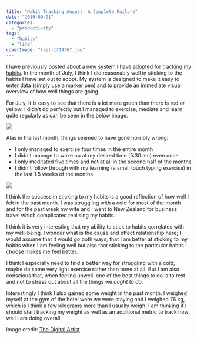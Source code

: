 ```yaml
---
title: "Habit Tracking August: A Complete Failure"
date: "2019-09-01"
categories: 
  - "productivity"
tags: 
  - "habits"
  - "life"
coverImage: "fail-1714367.jpg"
---
```


I have previously posted about a [new system I have adopted for tracking my habits](https://spearoflight.blog/2019/08/03/simple-habit-tracking-system/). In the month of July, I think I did reasonably well in sticking to the habits I have set out to adopt. My system is designed to make it easy to enter data (simply use a marker pen) and to provide an immediate visual overview of how well things are going.

For July, it is easy to see that there is a lot more green than there is red or yellow. I didn't do perfectly but I managed to exercise, mediate and learn quite regularly as can be seen in the below image.

![](https://spearoflight.files.wordpress.com/2019/08/habits-july.png?w=1024)

Alas in the last month, things seemed to have gone horribly wrong:

- I only managed to exercise four times in the entire month
- I didn't manage to wake up at my desired time (5:30 am) even once
- I only meditated five times and not at all in the second half of the months
- I didn't follow through with my learning (a small touch typing exercise) in the last 1.5 weeks of the months.

![](https://spearoflight.files.wordpress.com/2019/09/habits-september.png?w=1024)

I think the success in sticking to my habits is a good reflection of how well I felt in the past month. I was struggling with a cold for most of the month and for the past week my wife and I went to New Zealand for business travel which complicated realising my habits.

I think it is very interesting that my ability to stick to habits correlates with my well-being. I wonder what is the cause and effect relationship here; I would assume that it would go both ways; that I am better at sticking to my habits when I am feeling well but also that sticking to the particular habits I choose makes me feel better.

I think I especially need to find a better way for struggling with a cold; maybe do some very light exercise rather than none at all. But I am also conscious that, when feeling unwell, one of the best things to do is to rest and not to stress out about all the things we _ought to do_.

Interestingly I think I also gained some weight in the past month. I weighed myself at the gym of the hotel were we were staying and I weighed 76 kg, which is I think a few kilograms more than I usually weigh. I am thinking if I should start tracking my weight as well as an additional metric to track how well I am doing overall.

Image credit: [The Digital Artist](https://pixabay.com/illustrations/fail-lose-failing-failure-business-1714367/)
